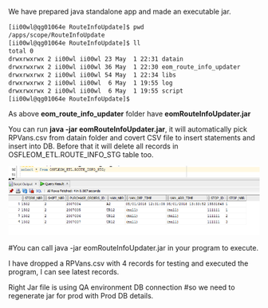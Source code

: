 We have prepared java standalone app and made an executable jar.

```
[ii00wl@qg01064e RouteInfoUpdate]$ pwd
/apps/scope/RouteInfoUpdate
[ii00wl@qg01064e RouteInfoUpdate]$ ll
total 0
drwxrwxrwx 2 ii00wl ii00wl 23 May  1 22:31 datain
drwxrwxrwx 2 ii00wl ii00wl 36 May  1 22:30 eom_route_info_updater
drwxrwxrwx 2 ii00wl ii00wl 54 May  1 22:34 libs
drwxrwxrwx 2 ii00wl ii00wl  6 May  1 19:55 log
drwxrwxrwx 2 ii00wl ii00wl  6 May  1 19:55 script
[ii00wl@qg01064e RouteInfoUpdate]$
```

As above **eom_route_info_updater** folder have **eomRouteInfoUpdater.jar**

You can run **java -jar eomRouteInfoUpdater.jar**, it will automatically pick RPVans.csv from datain folder and covert CSV file to insert statements and insert into DB. Before that it will delete all records in OSFLEOM_ETL.ROUTE_INFO_STG table too.

![alt text](https://github.com/ebhun00/RouteInfoApp/blob/master/data/DB_records_test.png)

#You can call java -jar eomRouteInfoUpdater.jar  in your program to execute.

I have dropped a RPVans.csv with 4 records for testing and executed the program,  I can see latest records.

 


Right Jar file is using QA environment DB connection
#so we need to regenerate jar for prod with Prod DB details. 
